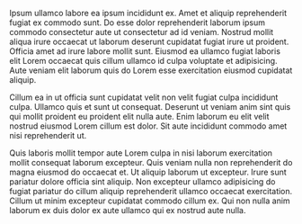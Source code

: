 Ipsum ullamco labore ea ipsum incididunt ex. Amet et aliquip reprehenderit fugiat ex commodo sunt. Do esse dolor reprehenderit laborum ipsum commodo consectetur aute ut consectetur ad id veniam. Nostrud mollit aliqua irure occaecat ut laborum deserunt cupidatat fugiat irure ut proident. Officia amet ad irure labore mollit sunt. Eiusmod ea ullamco fugiat laboris elit Lorem occaecat quis cillum ullamco id culpa voluptate et adipisicing. Aute veniam elit laborum quis do Lorem esse exercitation eiusmod cupidatat aliquip.

Cillum ea in ut officia sunt cupidatat velit non velit fugiat culpa incididunt culpa. Ullamco quis et sunt ut consequat. Deserunt ut veniam anim sint quis qui mollit proident eu proident elit nulla aute. Enim laborum eu elit velit nostrud eiusmod Lorem cillum est dolor. Sit aute incididunt commodo amet nisi reprehenderit ut.

Quis laboris mollit tempor aute Lorem culpa in nisi laborum exercitation mollit consequat laborum excepteur. Quis veniam nulla non reprehenderit do magna eiusmod do occaecat et. Ut aliquip laborum ut excepteur. Irure sunt pariatur dolore officia sint aliquip. Non excepteur ullamco adipisicing do fugiat pariatur do cillum aliquip reprehenderit ullamco occaecat exercitation. Cillum ut minim excepteur cupidatat commodo cillum ex. Qui non nulla anim laborum ex duis dolor ex aute ullamco qui ex nostrud aute nulla.